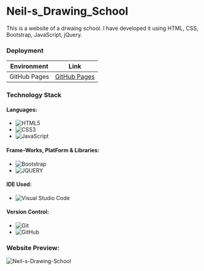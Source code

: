 # Neil-s_Drawing_School
This is a website of a drwaing school. I have developed it using HTML, CSS, Bootstrap, JavaScript, jQuery.

### Deployment
| Environment | Link |
|-------------|------|
| GitHub Pages | [GitHub Pages](https://rhythm1950.github.io/Neils-Drawing-School/) |

### Technology Stack
#### Languages:
- ![HTML5](https://img.shields.io/badge/html5-%23E34F26.svg?style=for-the-badge&logo=html5&logoColor=white)
- ![CSS3](https://img.shields.io/badge/css3-%231572B6.svg?style=for-the-badge&logo=css3&logoColor=white)
- ![JavaScript](https://img.shields.io/badge/javascript-%23323330.svg?style=for-the-badge&logo=javascript&logoColor=%23F7DF1E)

#### Frame-Works, PlatForm & Libraries:
- ![Bootstrap](https://img.shields.io/badge/bootstrap-%23563D7C.svg?style=for-the-badge&logo=bootstrap&logoColor=white)
- ![JQUERY](https://img.shields.io/badge/jquery-%0F3460.svg?style=for-the-badge&logo=jquery&logoColor=white)

#### IDE Used:
- ![Visual Studio Code](https://img.shields.io/badge/Visual%20Studio%20Code-0078d7.svg?style=for-the-badge&logo=visual-studio-code&logoColor=white)

#### Version Control:
- ![Git](https://img.shields.io/badge/git-%23F05033.svg?style=for-the-badge&logo=git&logoColor=white)
- ![GitHub](https://img.shields.io/badge/github-%23121011.svg?style=for-the-badge&logo=github&logoColor=white)


### Website Preview:
<img src="./assets/images/Neil-s-Drawing-School.png" alt="Neil-s-Drawing-School">

